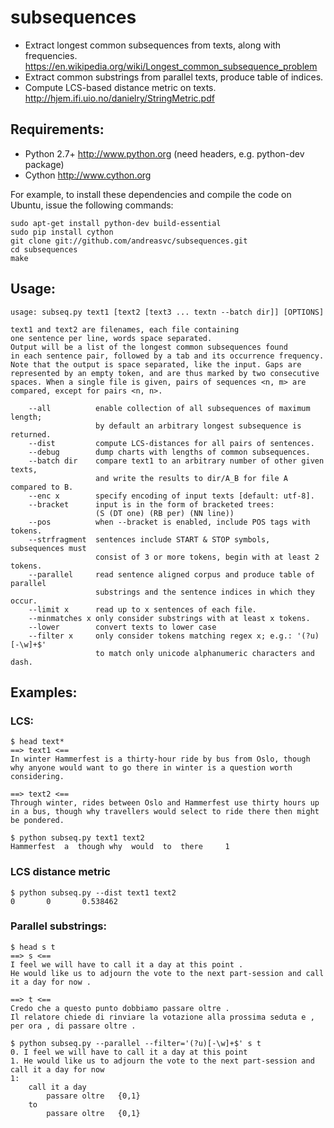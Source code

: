 # subsequences

- Extract longest common subsequences from texts, along with frequencies.
  https://en.wikipedia.org/wiki/Longest_common_subsequence_problem
- Extract common substrings from parallel texts, produce table of indices.
- Compute LCS-based distance metric on texts. http://hjem.ifi.uio.no/danielry/StringMetric.pdf


## Requirements:

- Python 2.7+  http://www.python.org (need headers, e.g. python-dev package)
- Cython       http://www.cython.org

For example, to install these dependencies and compile the code on Ubuntu,
issue the following commands:

    sudo apt-get install python-dev build-essential
    sudo pip install cython
    git clone git://github.com/andreasvc/subsequences.git
    cd subsequences
    make


## Usage:

    usage: subseq.py text1 [text2 [text3 ... textn --batch dir]] [OPTIONS]

    text1 and text2 are filenames, each file containing
    one sentence per line, words space separated.
    Output will be a list of the longest common subsequences found
    in each sentence pair, followed by a tab and its occurrence frequency.
    Note that the output is space separated, like the input. Gaps are
    represented by an empty token, and are thus marked by two consecutive
    spaces. When a single file is given, pairs of sequences <n, m> are
    compared, except for pairs <n, n>.

        --all          enable collection of all subsequences of maximum length;
                       by default an arbitrary longest subsequence is returned.
        --dist         compute LCS-distances for all pairs of sentences.
        --debug        dump charts with lengths of common subsequences.
        --batch dir    compare text1 to an arbitrary number of other given texts,
                       and write the results to dir/A_B for file A compared to B.
        --enc x        specify encoding of input texts [default: utf-8].
        --bracket      input is in the form of bracketed trees:
                       (S (DT one) (RB per) (NN line))
        --pos          when --bracket is enabled, include POS tags with tokens.
        --strfragment  sentences include START & STOP symbols, subsequences must
                       consist of 3 or more tokens, begin with at least 2 tokens.
        --parallel     read sentence aligned corpus and produce table of parallel
                       substrings and the sentence indices in which they occur.
        --limit x      read up to x sentences of each file.
        --minmatches x only consider substrings with at least x tokens.
        --lower        convert texts to lower case
        --filter x     only consider tokens matching regex x; e.g.: '(?u)[-\w]+$'
                       to match only unicode alphanumeric characters and dash.


## Examples:

### LCS:

    $ head text*
    ==> text1 <==
    In winter Hammerfest is a thirty-hour ride by bus from Oslo, though why anyone would want to go there in winter is a question worth considering.
    
    ==> text2 <==
    Through winter, rides between Oslo and Hammerfest use thirty hours up in a bus, though why travellers would select to ride there then might be pondered.

    $ python subseq.py text1 text2
    Hammerfest  a  though why  would  to  there     1

### LCS distance metric

    $ python subseq.py --dist text1 text2
    0       0       0.538462

### Parallel substrings:

    $ head s t
    ==> s <==
    I feel we will have to call it a day at this point .
    He would like us to adjourn the vote to the next part-session and call it a day for now .

    ==> t <==
    Credo che a questo punto dobbiamo passare oltre .
    Il relatore chiede di rinviare la votazione alla prossima seduta e , per ora , di passare oltre .

    $ python subseq.py --parallel --filter='(?u)[-\w]+$' s t
    0. I feel we will have to call it a day at this point
    1. He would like us to adjourn the vote to the next part-session and call it a day for now
    1:
        call it a day
            passare oltre   {0,1}
        to
            passare oltre   {0,1}
